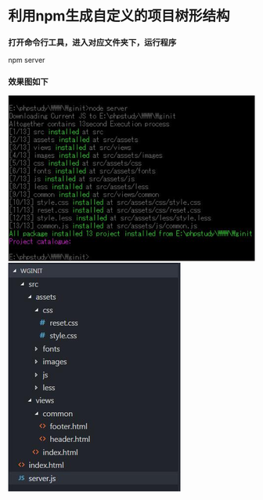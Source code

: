 # 利用npm生成自定义的项目树形结构
### 打开命令行工具，进入对应文件夹下，运行程序

npm server

### 效果图如下

![image](https://github.com/WGinit/init-structure/blob/master/wginit-cmd.jpg)
![image](https://github.com/WGinit/init-structure/blob/master/wginit-ide.jpg)
